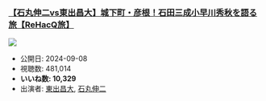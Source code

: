 ### [【石丸伸二vs東出昌大】城下町・彦根！石田三成小早川秀秋を語る旅【ReHacQ旅】](https://www.youtube.com/watch?v=J3mfkqBhDaY)
[![](https://img.youtube.com/vi/J3mfkqBhDaY/sddefault.jpg)](https://www.youtube.com/watch?v=J3mfkqBhDaY)
-   公開日: 2024-09-08
-   視聴数: 481,014
-   **いいね数: 10,329**
-   出演者: [東出昌大](/rehacq_fan/people/東出昌大 "wikilink"), [石丸伸二](/rehacq_fan/people/石丸伸二 "wikilink")
